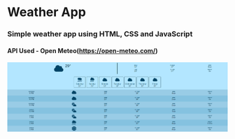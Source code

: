 # Weather App

### Simple weather app using HTML, CSS and JavaScript

#### API Used - Open Meteo(https://open-meteo.com/)

![Screenshot](Screenshot.png)
